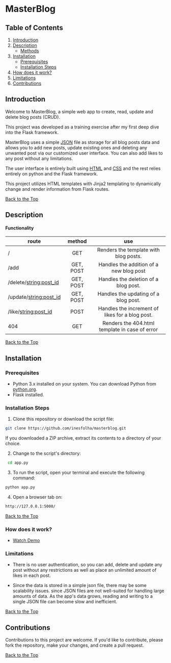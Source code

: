 # MasterBlog
<p id="top"></p>

## Table of Contents
1. [Introduction](#introduction)
2. [Description](#description)
    - [Methods](#functionality)
3. [Installation](#installation)
   - [Prerequisites](#prerequisites)
   - [Installation Steps](#installation-steps)
4. [How does it work?](#how-does-it-work)
5. [Limitations](#limitations)
6. [Contributions](#contributions)



## Introduction                                     
Welcome to MasterBlog, a simple web app to create, read, update and delete blog posts (CRUD).

This project was developed as a training exercise after my first deep dive into the Flask framework. 

MasterBlog uses a simple [JSON](https://github.com/inesfolha/masterblog/blob/main/blog_posts.json) file as storage for all blog posts data and allows you to add new posts, update existing ones and deleting any unwanted post via our customized user interface. You can also add likes to any post without any limitations.

The user interface is entirely built using [HTML](https://github.com/inesfolha/masterblog/tree/main/templates) and [CSS](https://github.com/inesfolha/masterblog/blob/main/static/style.css) and the rest relies entirely on python and the Flask framework. 

This project utilizes HTML templates with Jinja2 templating to dynamically change and render information from Flask routes.

[Back to the Top](#top)

## Description


#### Functionality

| route                    |  method   |                       use                       |
|--------------------------|:---------:|:-----------------------------------------------:|
| /                        |    GET    |      Renders the template with blog posts.      |
| /add                     | GET, POST |     Handles the addition of a new blog post     |
| /delete/<string:post_id> | GET, POST |      Handles the deletion of a blog post.       |
| /update/<string:post_id> | GET, POST |      Handles the updating of a blog post.       |
| /like/<string:post_id>   |   POST    | Handles the increment of likes for a blog post. |
| 404                      |    GET    | Renders the 404.html template in case of error  |

[Back to the Top](#top)
## Installation

### Prerequisites

- Python 3.x installed on your system. You can download Python from [python.org](https://www.python.org/downloads/).
- Flask installed. 

### Installation Steps

1. Clone this repository or download the script file:

```bash
git clone https://github.com/inesfolha/masterblog.git 
```

If you downloaded a ZIP archive, extract its contents to a directory of your choice.

2. Change to the script's directory:

 ```bash
  cd app.py
```
3. To run the script, open your terminal and execute the following command:
```bash
python app.py
```

4. Open a browser tab on:
```bash
http://127.0.0.1:5000/
```

[Back to the Top](#top)

### How does it work?
 * [Watch Demo](https://www.youtube.com/watch?v=YFz7mqcHktY)


### Limitations

* There is no user authentication, so you can add, delete and update any post without any restrictions as well as place an unlimited amount of likes in each post.


* Since the data is stored in a simple json file, there may be some scalability issues. since JSON files are not well-suited for handling large amounts of data. As the app's data grows, reading and writing to a single JSON file can become slow and inefficient. 

[Back to the Top](#top)

## Contributions

Contributions to this project are welcome. If you'd like to contribute, please fork the repository, make your changes, and create a pull request.

[Back to the Top](#top)